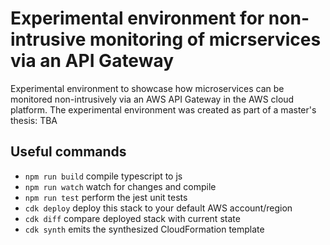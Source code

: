 # Experimental environment for non-intrusive monitoring of micrservices via an API Gateway

Experimental environment to showcase how microservices can be monitored non-intrusively via an AWS API Gateway in the AWS cloud platform. The experimental environment was created as part of a master's thesis: TBA

## Useful commands

* `npm run build`   compile typescript to js
* `npm run watch`   watch for changes and compile
* `npm run test`    perform the jest unit tests
* `cdk deploy`      deploy this stack to your default AWS account/region
* `cdk diff`        compare deployed stack with current state
* `cdk synth`       emits the synthesized CloudFormation template
